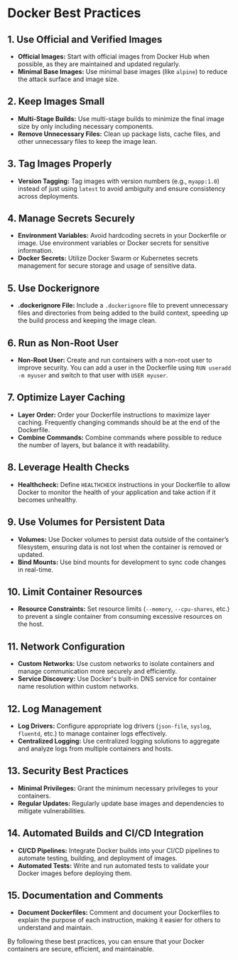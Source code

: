 # Docker Best Practices

## 1. Use Official and Verified Images
- **Official Images:** Start with official images from Docker Hub when possible, as they are maintained and updated regularly.
- **Minimal Base Images:** Use minimal base images (like `alpine`) to reduce the attack surface and image size.

## 2. Keep Images Small
- **Multi-Stage Builds:** Use multi-stage builds to minimize the final image size by only including necessary components.
- **Remove Unnecessary Files:** Clean up package lists, cache files, and other unnecessary files to keep the image lean.

## 3. Tag Images Properly
- **Version Tagging:** Tag images with version numbers (e.g., `myapp:1.0`) instead of just using `latest` to avoid ambiguity and ensure consistency across deployments.

## 4. Manage Secrets Securely
- **Environment Variables:** Avoid hardcoding secrets in your Dockerfile or image. Use environment variables or Docker secrets for sensitive information.
- **Docker Secrets:** Utilize Docker Swarm or Kubernetes secrets management for secure storage and usage of sensitive data.

## 5. Use Dockerignore
- **.dockerignore File:** Include a `.dockerignore` file to prevent unnecessary files and directories from being added to the build context, speeding up the build process and keeping the image clean.

## 6. Run as Non-Root User
- **Non-Root User:** Create and run containers with a non-root user to improve security. You can add a user in the Dockerfile using `RUN useradd -m myuser` and switch to that user with `USER myuser`.

## 7. Optimize Layer Caching
- **Layer Order:** Order your Dockerfile instructions to maximize layer caching. Frequently changing commands should be at the end of the Dockerfile.
- **Combine Commands:** Combine commands where possible to reduce the number of layers, but balance it with readability.

## 8. Leverage Health Checks
- **Healthcheck:** Define `HEALTHCHECK` instructions in your Dockerfile to allow Docker to monitor the health of your application and take action if it becomes unhealthy.

## 9. Use Volumes for Persistent Data
- **Volumes:** Use Docker volumes to persist data outside of the container’s filesystem, ensuring data is not lost when the container is removed or updated.
- **Bind Mounts:** Use bind mounts for development to sync code changes in real-time.

## 10. Limit Container Resources
- **Resource Constraints:** Set resource limits (`--memory`, `--cpu-shares`, etc.) to prevent a single container from consuming excessive resources on the host.

## 11. Network Configuration
- **Custom Networks:** Use custom networks to isolate containers and manage communication more securely and efficiently.
- **Service Discovery:** Use Docker's built-in DNS service for container name resolution within custom networks.

## 12. Log Management
- **Log Drivers:** Configure appropriate log drivers (`json-file`, `syslog`, `fluentd`, etc.) to manage container logs effectively.
- **Centralized Logging:** Use centralized logging solutions to aggregate and analyze logs from multiple containers and hosts.

## 13. Security Best Practices
- **Minimal Privileges:** Grant the minimum necessary privileges to your containers.
- **Regular Updates:** Regularly update base images and dependencies to mitigate vulnerabilities.

## 14. Automated Builds and CI/CD Integration
- **CI/CD Pipelines:** Integrate Docker builds into your CI/CD pipelines to automate testing, building, and deployment of images.
- **Automated Tests:** Write and run automated tests to validate your Docker images before deploying them.

## 15. Documentation and Comments
- **Document Dockerfiles:** Comment and document your Dockerfiles to explain the purpose of each instruction, making it easier for others to understand and maintain.

By following these best practices, you can ensure that your Docker containers are secure, efficient, and maintainable.
